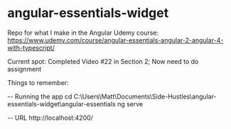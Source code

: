 # angular-essentials-widget

Repo for what I make in the Angular Udemy course: https://www.udemy.com/course/angular-essentials-angular-2-angular-4-with-typescript/

Current spot: Completed Video #22 in Section 2; Now need to do assignment

Things to remember:

-- Running the app
cd C:\Users\Matt\Documents\Side-Hustles\angular-essentials-widget\angular-essentials
ng serve

-- URL
http://localhost:4200/
